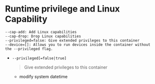 Runtime privilege and Linux Capability
===
```docker
--cap-add: Add Linux capabilities
--cap-drop: Drop Linux capabilities
--privileged=false: Give extended privileges to this container
--device=[]: Allows you to run devices inside the container without the --privileged flag.
```

- `--privileged[=false|true]`

    > Give extended privileges to this container

    - modify system datetime